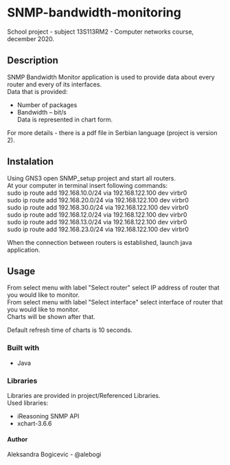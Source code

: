 # SNMP-bandwidth-monitoring

School project - subject 13S113RM2 - Computer networks course, december 2020. 

## Description
SNMP Bandwidth Monitor application is used to provide data about every router and every of its interfaces. \
Data that is provided:
- Number of packages 
- Bandwidth – bit/s \
Data is represented in chart form.

For more details - there is a pdf file in Serbian language (project is version 2).

## Instalation
Using GNS3 open SNMP_setup project and start all routers. \
At your computer in terminal insert following commands: \
sudo ip route add 192.168.10.0/24 via 192.168.122.100 dev virbr0 \
sudo ip route add 192.168.20.0/24 via 192.168.122.100 dev virbr0 \
sudo ip route add 192.168.30.0/24 via 192.168.122.100 dev virbr0 \
sudo ip route add 192.168.12.0/24 via 192.168.122.100 dev virbr0 \
sudo ip route add 192.168.13.0/24 via 192.168.122.100 dev virbr0 \
sudo ip route add 192.168.23.0/24 via 192.168.122.100 dev virbr0 

When the connection between routers is established, launch java application. 

## Usage
From select menu with label "Select router" select IP address of router that you would like to monitor. \
From select menu with label "Select interface" select interface of router that you would like to monitor. \
Charts will be shown after that. 

Default refresh time of charts is 10 seconds.

### Built with
- Java

### Libraries
Libraries are provided in project/Referenced Libraries. \
Used libraries:
- iReasoning SNMP API
- xchart-3.6.6

#### Author
Aleksandra Bogicevic - @alebogi